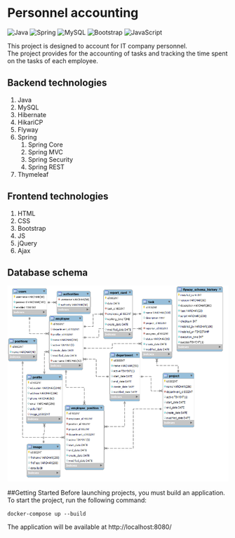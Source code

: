 # Personnel accounting
![Java](https://img.shields.io/badge/java-%23ED8B00.svg?style=for-the-badge&logo=java&logoColor=white)
![Spring](https://img.shields.io/badge/spring-%236DB33F.svg?style=for-the-badge&logo=spring&logoColor=white)
![MySQL](https://img.shields.io/badge/mysql-%2300f.svg?style=for-the-badge&logo=mysql&logoColor=white)
![Bootstrap](https://img.shields.io/badge/bootstrap-%23563D7C.svg?style=for-the-badge&logo=bootstrap&logoColor=white)
![JavaScript](https://img.shields.io/badge/javascript-%23323330.svg?style=for-the-badge&logo=javascript&logoColor=%23F7DF1E)

This project is designed to account for IT company personnel.<br>
The project provides for the accounting of tasks and tracking the time spent on the tasks of each employee.

## Backend technologies
1. Java
2. MySQL
3. Hibernate
4. HikariCP
5. Flyway
6. Spring
   1. Spring Core 
   2. Spring MVC
   3. Spring Security
   4. Spring REST
7. Thymeleaf

## Frontend technologies
1. HTML
2. CSS
3. Bootstrap
4. JS
5. jQuery
6. Ajax

## Database schema
![DB_schema](DB.png)

##Getting Started
Before launching projects, you must build an application. To start the project, run the following command:
```
docker-compose up --build
```
The application will be available at http://localhost:8080/